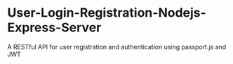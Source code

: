 # User-Login-Registration-Nodejs-Express-Server
A RESTful API for user registration and authentication using passport.js and JWT
